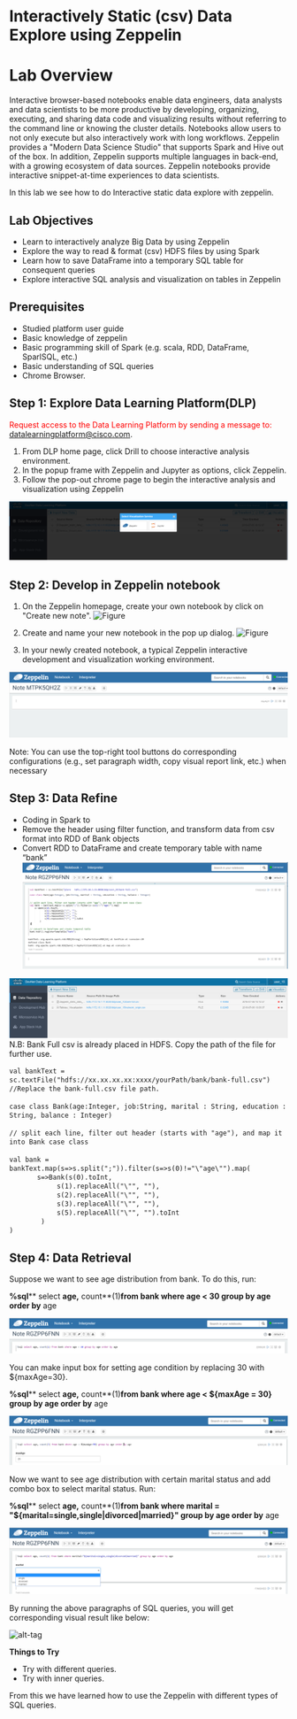 

# **Interactively Static (csv) Data Explore using Zeppelin**

# **Lab Overview**

Interactive browser-based notebooks enable data engineers, data analysts and data scientists to be more productive by developing, organizing, executing, and sharing data code and visualizing results without referring to the command line or knowing the cluster details. Notebooks allow users to not only execute but also interactively work with long workflows. Zeppelin provides a &quot;Modern Data Science Studio&quot; that supports Spark and Hive out of the box. In addition, Zeppelin supports multiple languages in back-end, with a growing ecosystem of data sources. Zeppelin notebooks provide interactive snippet-at-time experiences to data scientists.

In this lab we see how to do Interactive static data explore with zeppelin.

## **Lab Objectives**

- Learn to interactively analyze Big Data by using Zeppelin
- Explore the way to read &amp; format (csv) HDFS files by using Spark
- Learn how to save DataFrame into a temporary SQL table for consequent queries
- Explore interactive SQL analysis and visualization on tables in Zeppelin

## **Prerequisites**

- Studied platform user guide
- Basic knowledge of zeppelin
- Basic programming skill of Spark (e.g. scala, RDD, DataFrame, SparlSQL, etc.)
- Basic understanding of SQL queries
- Chrome Browser.

## Step 1: Explore Data Learning Platform(DLP)

<font color='red'>Request access to the Data Learning Platform by sending a message to:</font> [datalearningplatform@cisco.com](mailto:datalearningplatform@cisco.com).


1. From DLP home page, click Drill to choose interactive analysis environment.
2. In the popup frame with Zeppelin and Jupyter as options, click Zeppelin.
3. Follow the pop-out chrome page to begin the interactive analysis and visualization using Zeppelin

![alt-tag](https://github.com/prakdutt/data-dev-learning-labs/blob/master/labs/data-explore-using-zeppelin/assets/selectZappline.PNG?raw=true)


## Step 2: Develop in Zeppelin notebook

1. On the Zeppelin homepage, create your own notebook by click on &quot;Create new note&quot;.
![Figure](https://github.com/prakdutt/data-dev-learning-labs/blob/master/labs/data-explore-using-zeppelin/assets/welcome-to-zeppelin.png?raw=true)

2. Create and name your new notebook in the pop up dialog.
![Figure](https://github.com/prakdutt/data-dev-learning-labs/blob/master/labs/data-explore-using-zeppelin/assets/create-note.png?raw=true)

3. In your newly created notebook, a typical Zeppelin interactive development and visualization working environment.

![alt-tag](https://github.com/prakdutt/data-dev-learning-labs/blob/master/labs/data-explore-using-zeppelin/assets/ZapplineIntf.PNG?raw=true)

Note: You can use the top-right tool buttons do corresponding configurations (e.g., set paragraph width, copy visual report link, etc.) when necessary

## Step 3: Data Refine
 - Coding in Spark to
-    Remove the header using filter function, and transform data from csv format into RDD of Bank objects
-    Convert RDD to DataFrame and create temporary table with name “bank”
![alt-tag](https://github.com/prakdutt/data-dev-learning-labs/blob/master/labs/data-explore-using-zeppelin/assets/ScriptOnZepplineAfterExecution.PNG?raw=true)

![alt-tag](https://github.com/prakdutt/data-dev-learning-labs/blob/master/labs/data-explore-using-zeppelin/assets/BankFull.PNG?raw=true)
N.B: Bank Full csv is already placed in HDFS. Copy the path of the file for further use. 
```jason
val bankText = sc.textFile("hdfs://xx.xx.xx.xx:xxxx/yourPath/bank/bank-full.csv")  
//Replace the bank-full.csv file path.

case class Bank(age:Integer, job:String, marital : String, education : String, balance : Integer)

// split each line, filter out header (starts with "age"), and map it into Bank case class
 
val bank = bankText.map(s=>s.split(";")).filter(s=>s(0)!="\"age\"").map(  
       s=>Bank(s(0).toInt, 
            s(1).replaceAll("\"", ""),  
            s(2).replaceAll("\"", ""),  
            s(3).replaceAll("\"", ""),  
            s(5).replaceAll("\"", "").toInt  
        )  
)
```
## Step 4: Data Retrieval

Suppose we want to see age distribution from bank. To do this, run:

**%sql**** select **age,** count**(1)**from **bank** where **age** &lt; **30** group ****by** age **order**** by** age

![alt-tag](https://github.com/prakdutt/data-dev-learning-labs/blob/master/labs/data-explore-using-zeppelin/assets/SimpleSql.PNG?raw=true)

You can make input box for setting age condition by replacing 30 with ${maxAge=30}.

**%sql**** select **age,** count**(1)**from **bank** where **age** &lt; **${maxAge** = **30}** group ****by** age **order**** by** age

![alt-tag](https://github.com/prakdutt/data-dev-learning-labs/blob/master/labs/data-explore-using-zeppelin/assets/inputParameter.PNG?raw=true)

Now we want to see age distribution with certain marital status and add combo box to select marital status. Run:

**%sql**** select **age,** count**(1)**from **bank** where **marital** = **&quot;${marital=single,single|divorced|married}&quot;** group ****by** age **order**** by** age

![alt-tag](https://github.com/prakdutt/data-dev-learning-labs/blob/master/labs/data-explore-using-zeppelin/assets/zepplelinListbox.PNG?raw=true)

By running the above paragraphs of SQL queries, you will get corresponding visual result like below:

![alt-tag](https://github.com/prakdutt/data-dev-learning-labs/blob/master/labs/data-explore-using-zeppelin/assets/sql-results.png?raw=true)


 **Things to Try**

- Try with different queries.
- Try with inner queries.

From this we have learned how to use the Zeppelin with different types of SQL queries.

